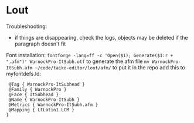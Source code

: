 # Lout

Troubleshooting:
- if things are disappearing, check the logs, objects may be deleted if the paragraph doesn't fit

Font installation:
`fontforge -lang=ff -c 'Open($1); Generate($1:r + ".afm")' WarnockPro-ItSubh.otf` to generate the afm file
`mv WarnockPro-ItSubh.afm ~/code/taiko-editor/lout/afm/` to put it in the repo
add this to myfontdefs.ld:
```{ @FontDef
 @Tag { WarnockPro-ItSubhead }
 @Family { WarnockPro }
 @Face { ItSubhead }
 @Name { WarnockPro-ItSubh }
 @Metrics { WarnockPro-ItSubh.afm }
 @Mapping { LtLatin1.LCM }
}
```